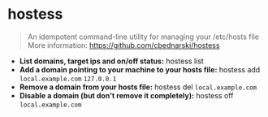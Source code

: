 # hostess
> An idempotent command-line utility for managing your /etc/hosts file
> More information: <https://github.com/cbednarski/hostess>
- **List domains, target ips and on/off status:**
hostess list
- **Add a domain pointing to your machine to your hosts file:**
hostess add `local.example.com` `127.0.0.1`
- **Remove a domain from your hosts file:**
hostess del `local.example.com`
- **Disable a domain (but don't remove it completely):**
hostess off `local.example.com`
